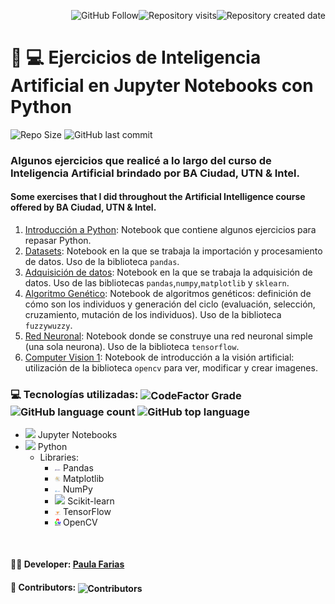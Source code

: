 <!--Create Badges on https://pufler.dev/git-badges/ and https://shields.io/category/social-->

<img alt="Repository created date" align="right" src="https://badges.pufler.dev/created/pauladanielafarias/curso_IA?style=social&color=black&logo=github"> <img alt="Repository visits" align="right" src="https://badges.pufler.dev/visits/pauladanielafarias/curso_IA?style=social&color=purple&logo=github"> <a src="https://github.com/pauladanielafarias/?tab=follow"><img alt="GitHub Follow" align="right" src="https://img.shields.io/github/followers/pauladanielafarias?label=Follow&style=social"></a> 
<br>


# :brain: :computer: Ejercicios de Inteligencia Artificial en Jupyter Notebooks con Python
 
<img alt="Repo Size" src="https://img.shields.io/github/repo-size/pauladanielafarias/curso_IA?style=flat&logo=github">  <img alt="GitHub last commit" src="https://img.shields.io/github/last-commit/pauladanielafarias/curso_IA">

### Algunos ejercicios que realicé a lo largo del curso de Inteligencia Artificial brindado por BA Ciudad, UTN & Intel.

#### Some exercises that I did throughout the Artificial Intelligence course offered by BA Ciudad, UTN & Intel.

1. [Introducción a Python](): Notebook que contiene algunos ejercicios para repasar Python.
2. [Datasets](): Notebook en la que se trabaja la importación y procesamiento de datos. Uso de la biblioteca ```pandas```.
3. [Adquisición de datos](): Notebook en la que se trabaja la adquisición de datos. Uso de las bibliotecas ```pandas```,```numpy```,```matplotlib``` y ```sklearn```.
4. [Algoritmo Genético](): Notebook de algoritmos genéticos: definición de cómo son los individuos y generación del ciclo (evaluación, selección, cruzamiento, mutación de los individuos). Uso de la biblioteca ```fuzzywuzzy```.
5. [Red Neuronal](): Notebook donde se construye una red neuronal simple (una sola neurona). Uso de la biblioteca ```tensorflow```.
6. [Computer Vision 1](): Notebook de introducción a la visión artificial: utilización de la biblioteca ```opencv``` para ver, modificar y crear imagenes.


### :computer: Tecnologías utilizadas: <img align="center" alt="CodeFactor Grade" src="https://img.shields.io/codefactor/grade/github/pauladanielafarias/curso_IA/master?&logo=codefactor&logoColor=green"> <img align="center" alt="GitHub language count" src="https://img.shields.io/github/languages/count/pauladanielafarias/curso_IA">  <img alt="GitHub top language" align="center" src="https://img.shields.io/github/languages/top/pauladanielafarias/curso_IA">

- <img width="2%" src="https://www.vectorlogo.zone/logos/jupyter/jupyter-ar21.svg"> Jupyter Notebooks
- <img width="2%" src="https://www.vectorlogo.zone/logos/python/python-vertical.svg"> Python
  - Libraries:
    - <img width="2%" src="https://github.com/pauladanielafarias/pauladanielafarias/blob/master/images/Pandas_logo.png"> Pandas
    - <img width="2%" src="https://github.com/pauladanielafarias/pauladanielafarias/blob/master/images/Matplotlib_logo.png"> Matplotlib
    - <img width="2%" src="https://github.com/pauladanielafarias/pauladanielafarias/blob/master/images/NumPy_logo.png"> NumPy
    - <img width="2%" src="https://github.com/pauladanielafarias/pauladanielafarias/blob/master/images/Scikit_learn_logo.png.png"> Scikit-learn
    - <img width="2%" src="https://github.com/pauladanielafarias/pauladanielafarias/blob/master/images/TensorFlow_logo.png"> TensorFlow
    - <img width="2%" src="https://github.com/pauladanielafarias/pauladanielafarias/blob/master/images/OpenCV_logo.png"> OpenCV
<br>
    
#### :woman_technologist: **Developer:** [Paula Farias](https://linkedin.com/in/paulafarias)

#### :busts_in_silhouette: Contributors: <img alt="Contributors" align="center" src="https://badges.pufler.dev/contributors/pauladanielafarias/curso_IA?size=50&padding=5&bots=true">
